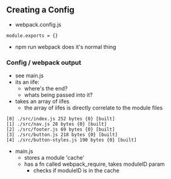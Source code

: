 ## Creating a Config
- webpack.config.js
```
module.exports = {}
```
- npm run webpack does it's normal thing

### Config / webpack output
- see main.js
- its an iife: 
  - where's the end? 
  - whats being passed into it?
- takes an array of iifes
  - the array of iifes is directly correlate to the module files
```
[0] ./src/index.js 252 bytes {0} [built]
[1] ./src/nav.js 28 bytes {0} [built]
[2] ./src/footer.js 69 bytes {0} [built]
[3] ./src/button.js 218 bytes {0} [built]
[4] ./src/button-styles.js 190 bytes {0} [built]
```

- main.js 
  - stores a module 'cache'
  - has a fn called webpack_require, takes moduleID param
    - checks if moduleID is in the cache